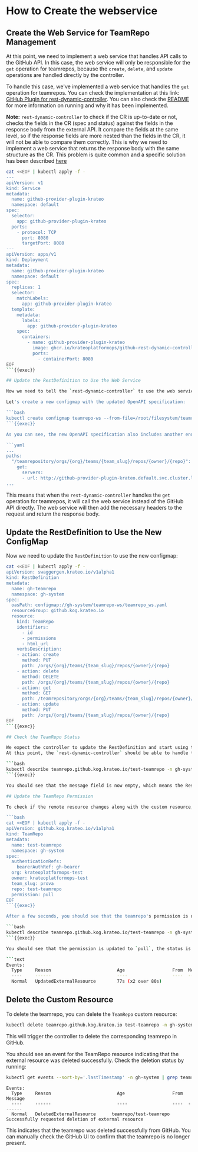 # How to Create the webservice 

## Create the Web Service for TeamRepo Management

At this point, we need to implement a web service that handles API calls to the GitHub API. In this case, the web service will only be responsible for the `get` operation for teamrepos, because the `create`, `delete`, and `update` operations are handled directly by the controller.

To handle this case, we've implemented a web service that handles the `get` operation for teamrepos. You can check the implementation at this link: [GitHub Plugin for rest-dynamic-controller](https://github.com/krateoplatformops/github-rest-dynamic-controller-plugin/blob/main/internal/handlers/teamRepo/teamRepo.go). You can also check the [README](https://github.com/krateoplatformops/github-rest-dynamic-controller-plugin/blob/main/README.md) for more information on running and why it has been implemented.

**Note:** `rest-dynamic-controller` to check if the CR is up-to-date or not, checks the fields in the CR (spec and status) against the fields in the response body from the external API. It compare the fields at the same level, so if the response fields are more nested than the fields in the CR, it will not be able to compare them correctly. This is why we need to implement a web service that returns the response body with the same structure as the CR. This problem is quite common and a specific solution has been described [here](https://github.com/krateoplatformops/github-rest-dynamic-controller-plugin/blob/main/README.md)

```bash
cat <<EOF | kubectl apply -f -
---
apiVersion: v1
kind: Service
metadata:
  name: github-provider-plugin-krateo
  namespace: default
spec:
  selector:
    app: github-provider-plugin-krateo
  ports:
    - protocol: TCP
      port: 8080
      targetPort: 8080
---
apiVersion: apps/v1
kind: Deployment
metadata:
  name: github-provider-plugin-krateo
  namespace: default
spec:
  replicas: 1
  selector:
    matchLabels:
      app: github-provider-plugin-krateo
  template:
    metadata:
      labels:
        app: github-provider-plugin-krateo
    spec:
      containers:
        - name: github-provider-plugin-krateo
          image: ghcr.io/krateoplatformops/github-rest-dynamic-controller-plugin:0.0.2
          ports:
            - containerPort: 8080
EOF
```{{exec}}

## Update the RestDefinition to Use the Web Service

Now we need to tell the `rest-dynamic-controller` to use the web service to handle the `get` operation for teamrepos. We can do this by adding the plugin URL to the OpenAPI specification of the `teamrepo` RestDefinition. We can accomplish this by adding the `servers` field to the endpoint in the OpenAPI specification (https://swagger.io/docs/specification/v3_0/api-host-and-base-path/#overriding-servers). In this case, the URL will be `http://github-provider-plugin-krateo.default.svc.cluster.local:8080` because the web service is running in the `default` namespace with the service name `github-provider-plugin-krateo`.

Let's create a new configmap with the updated OpenAPI specification:

```bash
kubectl create configmap teamrepo-ws --from-file=/root/filesystem/teamrepo_ws.yaml -n gh-system
```{{exec}}

As you can see, the new OpenAPI specification also includes another endpoint for the `get` operation that points to the web service URL:

```yaml
...
paths:
  "/teamrepository/orgs/{org}/teams/{team_slug}/repos/{owner}/{repo}":
    get:
      servers:
      - url: http://github-provider-plugin-krateo.default.svc.cluster.local:8080
...
```

This means that when the `rest-dynamic-controller` handles the `get` operation for teamrepos, it will call the web service instead of the GitHub API directly. The web service will then add the necessary headers to the request and return the response body.

## Update the RestDefinition to Use the New ConfigMap

Now we need to update the `RestDefinition` to use the new configmap:

```bash
cat <<EOF | kubectl apply -f -
apiVersion: swaggergen.krateo.io/v1alpha1
kind: RestDefinition
metadata:
  name: gh-teamrepo
  namespace: gh-system
spec:
  oasPath: configmap://gh-system/teamrepo-ws/teamrepo_ws.yaml
  resourceGroup: github.kog.krateo.io
  resource: 
    kind: TeamRepo
    identifiers:
      - id
      - permissions
      - html_url
    verbsDescription:
    - action: create
      method: PUT
      path: /orgs/{org}/teams/{team_slug}/repos/{owner}/{repo}
    - action: delete
      method: DELETE
      path: /orgs/{org}/teams/{team_slug}/repos/{owner}/{repo}
    - action: get
      method: GET
      path: /teamrepository/orgs/{org}/teams/{team_slug}/repos/{owner}/{repo}
    - action: update
      method: PUT
      path: /orgs/{org}/teams/{team_slug}/repos/{owner}/{repo}
EOF
```{{exec}}

## Check the TeamRepo Status

We expect the controller to update the RestDefinition and start using the web service to handle the `get` operation for teamrepos.
At this point, the `rest-dynamic-controller` should be able to handle the `get` operation for teamrepos using the web service. You can check the status of the TeamRepo resource by running:

```bash
kubectl describe teamrepo.github.kog.krateo.io/test-teamrepo -n gh-system
```{{exec}}

You should see that the message field is now empty, which means the RestDefinition is ready and correctly observed by the controller.

## Update the TeamRepo Permission

To check if the remote resource changes along with the custom resource, you can run the following command to change the teamrepo's permission:

```bash
cat <<EOF | kubectl apply -f -
apiVersion: github.kog.krateo.io/v1alpha1
kind: TeamRepo
metadata:
  name: test-teamrepo
  namespace: gh-system
spec:
  authenticationRefs:
    bearerAuthRef: gh-bearer
  org: krateoplatformops-test
  owner: krateoplatformops-test
  team_slug: prova
  repo: test-teamrepo
  permission: pull
EOF
```{{exec}}

After a few seconds, you should see that the teamrepo's permission is updated in GitHub (notest that GitHub Web map 'pull' permission to 'read'). Check the teamrepo status by running:

```bash
kubectl describe teamrepo.github.kog.krateo.io/test-teamrepo -n gh-system
```{{exec}}

You should see that the permission is updated to `pull`, the status is set to `Ready`: `True`, and events indicate that the external resource was updated successfully:

```text
Events:
  Type     Reason                         Age                  From  Message
  ----     ------                         ----                 ----  -------
  Normal   UpdatedExternalResource        77s (x2 over 80s)             Successfully requested update of external resource
```

## Delete the Custom Resource

To delete the teamrepo, you can delete the `TeamRepo` custom resource:

```bash
kubectl delete teamrepo.github.kog.krateo.io test-teamrepo -n gh-system
```

This will trigger the controller to delete the corresponding teamrepo in GitHub.

You should see an event for the TeamRepo resource indicating that the external resource was deleted successfully. Check the deletion status by running:

```bash
kubectl get events --sort-by='.lastTimestamp' -n gh-system | grep teamrepo/test-teamrepo
```

```text
Events:
  Type     Reason                         Age                  From  Message
  ----     ------                         ----                 ----  -------
  Normal   DeletedExternalResource      teamrepo/test-teamrepo        Successfully requested deletion of external resource
```

This indicates that the teamrepo was deleted successfully from GitHub. You can manually check the GitHub UI to confirm that the teamrepo is no longer present.